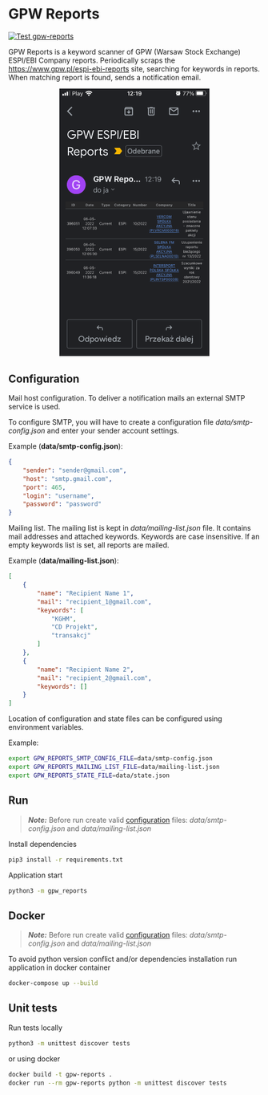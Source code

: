 # GPW Reports

[![Test gpw-reports](https://github.com/pawelkn/gpw-reports/actions/workflows/test-gpw-reports.yml/badge.svg)](https://github.com/pawelkn/gpw-reports/actions/workflows/test-gpw-reports.yml)

GPW Reports is a keyword scanner of GPW (Warsaw Stock Exchange) ESPI/EBI Company reports. Periodically scraps the <https://www.gpw.pl/espi-ebi-reports> site,  searching for keywords in reports. When matching report is found, sends a notification email.

<p align="center"><img src="screenshot.png" width="300"/></p>

## Configuration

Mail host configuration. To deliver a notification mails an external SMTP service is used.

To configure SMTP, you will have to create a configuration file *data/smtp-config.json* and enter your sender account settings.

Example (**data/smtp-config.json**):

```json
{
    "sender": "sender@gmail.com",
    "host": "smtp.gmail.com",
    "port": 465,
    "login": "username",
    "password": "password"
}
```

Mailing list. The mailing list is kept in *data/mailing-list.json* file. It contains mail addresses and attached keywords. Keywords are case insensitive. If an empty keywords list is set, all reports are mailed.

Example (**data/mailing-list.json**):

```json
[
    {
        "name": "Recipient Name 1",
        "mail": "recipient_1@gmail.com",
        "keywords": [
            "KGHM",
            "CD Projekt",
            "transakcj"
        ]
    },
    {
        "name": "Recipient Name 2",
        "mail": "recipient_2@gmail.com",
        "keywords": []
    }
]
```

Location of configuration and state files can be configured using environment variables.

Example:

```sh
export GPW_REPORTS_SMTP_CONFIG_FILE=data/smtp-config.json
export GPW_REPORTS_MAILING_LIST_FILE=data/mailing-list.json
export GPW_REPORTS_STATE_FILE=data/state.json
```

## Run

> ***Note:*** Before run create valid [configuration](#Configuration) files: *data/smtp-config.json* and *data/mailing-list.json*

Install dependencies

```sh
pip3 install -r requirements.txt
```

Application start

```sh
python3 -m gpw_reports
```

## Docker

> ***Note:*** Before run create valid [configuration](#Configuration) files: *data/smtp-config.json* and *data/mailing-list.json*

To avoid python version conflict and/or dependencies installation run application in docker container

```sh
docker-compose up --build
```

## Unit tests

Run tests locally

```sh
python3 -m unittest discover tests
```

or using docker

```sh
docker build -t gpw-reports .
docker run --rm gpw-reports python -m unittest discover tests
```
